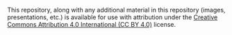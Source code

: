This repository, along with any additional material in this repository (images,
presentations, etc.) is available for use with attribution under the
[Creative Commons Attribution 4.0 International (CC BY 4.0)](https://creativecommons.org/licenses/by/4.0/legalcode) license.
